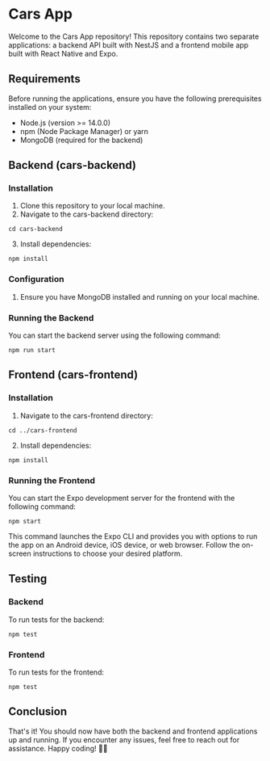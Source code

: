 # Cars App
Welcome to the Cars App repository! This repository contains two separate applications: a backend API built with NestJS and a frontend mobile app built with React Native and Expo.

## Requirements
Before running the applications, ensure you have the following prerequisites installed on your system:

- Node.js (version >= 14.0.0)
- npm (Node Package Manager) or yarn
- MongoDB (required for the backend)

## Backend (cars-backend)

### Installation
1. Clone this repository to your local machine.
2. Navigate to the cars-backend directory:
```
cd cars-backend
```
3. Install dependencies:
```
npm install
```

### Configuration
1. Ensure you have MongoDB installed and running on your local machine.

### Running the Backend
You can start the backend server using the following command:

```
npm run start
```

## Frontend (cars-frontend)

### Installation
1. Navigate to the cars-frontend directory:
```
cd ../cars-frontend
```
2. Install dependencies:
```
npm install
```

### Running the Frontend
You can start the Expo development server for the frontend with the following command:

```
npm start
```
This command launches the Expo CLI and provides you with options to run the app on an Android device, iOS device, or web browser. Follow the on-screen instructions to choose your desired platform.

## Testing
### Backend
To run tests for the backend:
```
npm test
```

### Frontend
To run tests for the frontend:
```
npm test
```

## Conclusion
That's it! You should now have both the backend and frontend applications up and running. If you encounter any issues, feel free to reach out for assistance. Happy coding! 🚗🎉
